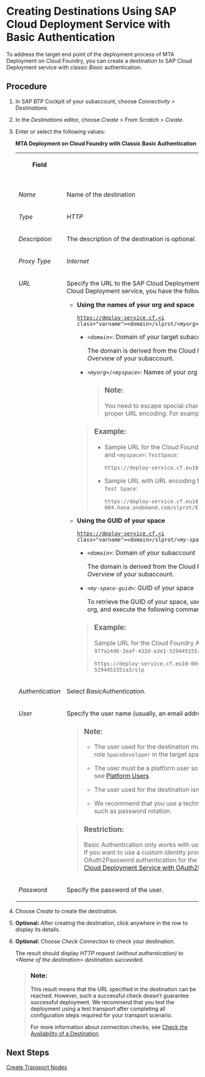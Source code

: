 <!-- loio6b7c9d89023b43f9a72e881816eb5c52 -->

# Creating Destinations Using SAP Cloud Deployment Service with Basic Authentication

To address the target end point of the deployment process of MTA Deployment on Cloud Foundry, you can create a destination to SAP Cloud Deployment service with classic *Basic* authentication.



<a name="loio6b7c9d89023b43f9a72e881816eb5c52__steps_tyj_zrs_gwb"/>

## Procedure

1.  In SAP BTP Cockpit of your subaccount, choose *Connectivity* \> *Destinations*.

2.  In the *Destinations* editor, choose *Create* \> *From Scratch* \> *Create*.

3.  Enter or select the following values:

    **MTA Deployment on Cloud Foundry with Classic Basic Authentication**


    <table>
    <tr>
    <th valign="top">

    Field
    
    </th>
    <th valign="top">

    Description
    
    </th>
    <th valign="top">

    More Information
    
    </th>
    </tr>
    <tr>
    <td valign="top">
    
    *Name*
    
    </td>
    <td valign="top">
    
    Name of the destination
    
    </td>
    <td valign="top" rowspan="4">
    
    SAP BTP, Cloud Foundry: [Using the Destinations Editor in the Cockpit](https://help.sap.com/docs/CP_CONNECTIVITY/cca91383641e40ffbe03bdc78f00f681/565fdb3dd19d4cda80864341dc5a0451.html)
    
    </td>
    </tr>
    <tr>
    <td valign="top">
    
    *Type*
    
    </td>
    <td valign="top">
    
    *HTTP*
    
    </td>
    </tr>
    <tr>
    <td valign="top">
    
    *Description*
    
    </td>
    <td valign="top">
    
    The description of the destination is optional.
    
    </td>
    </tr>
    <tr>
    <td valign="top">
    
    *Proxy Type*
    
    </td>
    <td valign="top">
    
    *Internet*
    
    </td>
    </tr>
    <tr>
    <td valign="top">
    
    *URL*
    
    </td>
    <td valign="top">
    
    Specify the URL to the SAP Cloud Deployment service as the deploy end point of the destination. To address the SAP Cloud Deployment service, you have the following options:

    -   **Using the names of your org and space**

        <code>https://deploy-service.cf.<i class="varname">&lt;domain&gt;</i>/slprot/<i class="varname">&lt;myorg&gt;</i>/<i class="varname">&lt;myspace&gt;</i>/slp</code>

        -   <code><i class="varname">&lt;domain&gt;</i></code>: Domain of your target subaccount

            The domain is derived from the Cloud Foundry API endpoint that you can find in the SAP BTP Cockpit in the *Overview* of your subaccount.

        -   <code><i class="varname">&lt;myorg&gt;</i>/<i class="varname">&lt;myspace&gt;</i></code>: Names of your org and space

            > ### Note:  
            > You need to escape special characters in your org and space name \(*<myorg\>*/*<myspace\>*\) with a proper URL encoding. For example, replace space characters with `%20`, and commas with `%2C`.


        > ### Example:  
        > -   Sample URL for the Cloud Foundry API endpoint: `api.cf.eu10-004.hana.ondemand.com`, <code><i class="varname">&lt;myorg&gt;</i></code>: `TestOrg`, and <code><i class="varname">&lt;myspace&gt;</i></code>: `TestSpace`:
        > 
        >     `https://deploy-service.cf.eu10-004.hana.ondemand.com/slprot/TestOrg/TestSpace/slp`
        > 
        > -   Sample URL with URL encoding for <code><i class="varname">&lt;myorg&gt;</i></code>: `Example Company Test Org` and <code><i class="varname">&lt;myspace&gt;</i></code>: `Example Company Test Space`:
        > 
        >     `https://deploy-service.cf.eu10-004.hana.ondemand.com/slprot/Example%20Company%20Test%20Org/Example%20Company%20Test%20Space/slp`

    -   **Using the GUID of your space**

        <code>https://deploy-service.cf.<i class="varname">&lt;domain&gt;</i>/slprot/<i class="varname">&lt;my-space-guid&gt;</i>/slp</code>

        -   <code><i class="varname">&lt;domain&gt;</i></code>: Domain of your subaccount

            The domain is derived from the Cloud Foundry API endpoint that you can find in the SAP BTP Cockpit in the *Overview* of your subaccount.

        -   <code><i class="varname">&lt;my-space-guid&gt;</i></code>: GUID of your space

            To retrieve the GUID of your space, use the Cloud Foundry Command Line Interface \(cf CLI\). Log on to your org, and execute the following command: `cf space <my-space-name> --guid`.


        > ### Example:  
        > Sample URL for the Cloud Foundry API endpoint: `api.cf.eu10-004.hana.ondemand.com` and <code><i class="varname">&lt;my-space-guid&gt;</i></code>: `977a24d6-2eaf-432d-a3e1-5294451551a3`:
        > 
        > `https://deploy-service.cf.eu10-004.hana.ondemand.com/slprot/977a24d6-2eaf-432d-a3e1-5294451551a3/slp`



    
    </td>
    <td valign="top">
    
    More information about regions and API endpoints:

    -   [Deploying Applications in Regions](https://help.sap.com/docs/BTP/65de2977205c403bbc107264b8eccf4b/350356d1dc314d3199dca15bd2ab9b0e.html?locale=en-US#deploying-applications-in-regions)

    -   [Regions and API Endpoints Available for the Cloud Foundry Environment](https://help.sap.com/docs/BTP/65de2977205c403bbc107264b8eccf4b/f344a57233d34199b2123b9620d0bb41.html?locale=en-US).


    More information about cf CLI:

    -   [Working with the Cloud Foundry Command Line Interface](https://help.sap.com/docs/BTP/65de2977205c403bbc107264b8eccf4b/2f1d4abd0f9f4760a301f43513d2efa6.html?locale=en-US)



    
    </td>
    </tr>
    <tr>
    <td valign="top">
    
    *Authentication*
    
    </td>
    <td valign="top">
    
    Select *BasicAuthentication*.
    
    </td>
    <td valign="top" rowspan="3">
    
    [Client Authentication Types for HTTP Destinations](https://help.sap.com/docs/CP_CONNECTIVITY/cca91383641e40ffbe03bdc78f00f681/4e13a04147314e8e9e54321f25d93fdc.html?locale=en-US)
    
    </td>
    </tr>
    <tr>
    <td valign="top">
    
    *User*
    
    </td>
    <td valign="top">
    
    Specify the user name \(usually, an email address\) of the user that is used for the deployment.

    > ### Note:  
    > -   The user used for the destination must be a valid user on Cloud Foundry environment and it must have the role `SpaceDeveloper` in the target space.
    > 
    > -   The user must be a platform user so that the deployment works for all content types. For more information, see [Platform Users](https://help.sap.com/docs/btp/sap-business-technology-platform/platform-users).
    > 
    > -   The user used for the destination isn’t subject to any Data Protection and Privacy requirements.
    > 
    > -   We recommend that you use a technical user to avoid constraints typically associated with personal users, such as password rotation.

    > ### Restriction:  
    > Basic Authentication only works with users provided by SAP ID. It does not work with custom IAS tenant users. If you want to use a custom identity provider for the platform user used for the deployment, you must use OAuth2Password authentication for the destination. For more information, see [Creating Destinations Using SAP Cloud Deployment Service with OAuth2Password Authentication](creating-destinations-using-sap-cloud-deployment-service-with-oauth2password-authenticati-a26a721.md).


    
    </td>
    </tr>
    <tr>
    <td valign="top">
    
    *Password*
    
    </td>
    <td valign="top">
    
    Specify the password of the user.
    
    </td>
    </tr>
    </table>
    
4.  Choose *Create* to create the destination.

5.  **Optional:** After creating the destination, click anywhere in the row to display its details.

6.  **Optional:** Choose *Check Connection* to check your destination.

    The result should display *HTTP request \(without authentication\) to *<Name of the destination\>* destination succeeded*.

    > ### Note:  
    > This result means that the URL specified in the destination can be reached. However, such a successful check doesn’t guarantee successful deployment. We recommend that you test the deployment using a test transport after completing all configuration steps required for your transport scenario.
    > 
    > For more information about connection checks, see [Check the Availability of a Destination](https://help.sap.com/docs/CP_CONNECTIVITY/cca91383641e40ffbe03bdc78f00f681/71ea3ccf4ebc4c63a3989c0b318e3e9b.html).




<a name="loio6b7c9d89023b43f9a72e881816eb5c52__postreq_c2b_3ts_gwb"/>

## Next Steps

[Create Transport Nodes](create-transport-nodes-f71a4d5.md)


